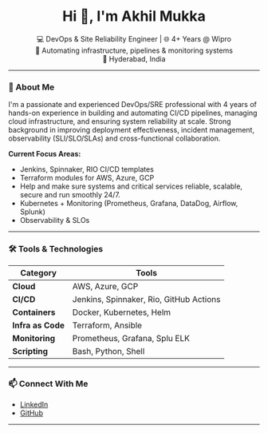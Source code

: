 <h1 align="center">Hi 👋, I'm Akhil Mukka</h1>

<p align="center">
💻 DevOps & Site Reliability Engineer | 🌐 4+ Years @ Wipro<br/>
🔧 Automating infrastructure, pipelines & monitoring systems<br/>
📍 Hyderabad, India
</p>

---

### 🚀 About Me

I'm a passionate and experienced DevOps/SRE professional with 4 years of hands-on experience in building and automating CI/CD pipelines, managing cloud infrastructure, and ensuring system reliability at scale. Strong background in improving deployment effectiveness, incident management, observability (SLI/SLO/SLAs) and cross-functional collaboration.

**Current Focus Areas:**
- Jenkins, Spinnaker, RIO CI/CD templates
- Terraform modules for AWS, Azure, GCP
- Help and make sure systems and critical services reliable, scalable, secure and run smoothly 24/7.
- Kubernetes + Monitoring (Prometheus, Grafana, DataDog, Airflow, Splunk)
- Observability & SLOs

---

### 🛠️ Tools & Technologies

| Category | Tools |
|---|---|
| **Cloud** | AWS, Azure, GCP |
| **CI/CD** | Jenkins, Spinnaker, Rio, GitHub Actions |
| **Containers** | Docker, Kubernetes, Helm |
| **Infra as Code** | Terraform, Ansible |
| **Monitoring** | Prometheus, Grafana, Splu ELK |
| **Scripting** | Bash, Python, Shell |

---

### 📫 Connect With Me

- [LinkedIn](https://linkedin.com/in/akhilmukka)
- [GitHub](https://github.com/akhilmukka)

---
